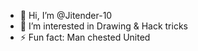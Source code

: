 - 👋 Hi, I’m @Jitender-10
- 👀 I’m interested in Drawing & Hack tricks
- ⚡ Fun fact: Man chested United

<!---
Jitender-10/Jitender-10 is a ✨ special ✨ repository because its `README.md` (this file) appears on your GitHub profile.
You can click the Preview link to take a look at your changes.
--->
